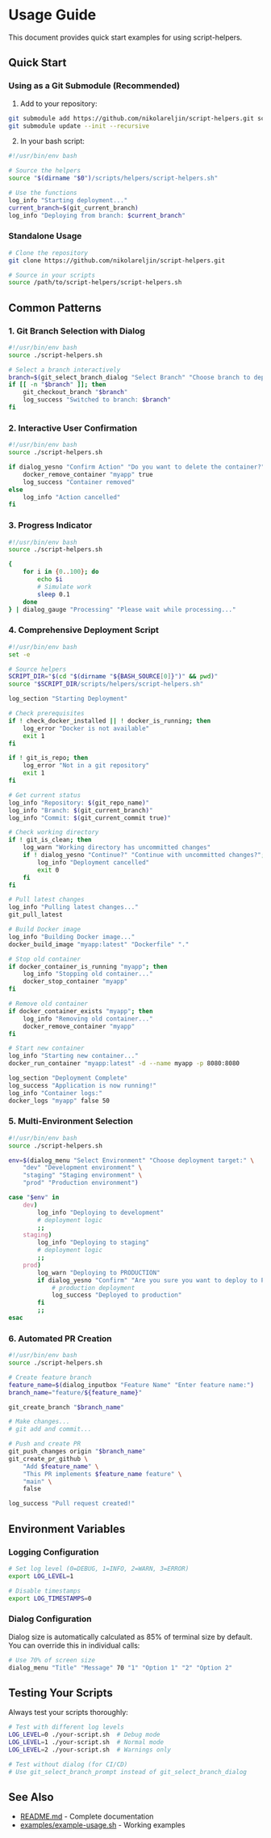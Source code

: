 # Usage Guide

This document provides quick start examples for using script-helpers.

## Quick Start

### Using as a Git Submodule (Recommended)

1. Add to your repository:
```bash
git submodule add https://github.com/nikolareljin/script-helpers.git scripts/helpers
git submodule update --init --recursive
```

2. In your bash script:
```bash
#!/usr/bin/env bash

# Source the helpers
source "$(dirname "$0")/scripts/helpers/script-helpers.sh"

# Use the functions
log_info "Starting deployment..."
current_branch=$(git_current_branch)
log_info "Deploying from branch: $current_branch"
```

### Standalone Usage

```bash
# Clone the repository
git clone https://github.com/nikolareljin/script-helpers.git

# Source in your scripts
source /path/to/script-helpers/script-helpers.sh
```

## Common Patterns

### 1. Git Branch Selection with Dialog

```bash
#!/usr/bin/env bash
source ./script-helpers.sh

# Select a branch interactively
branch=$(git_select_branch_dialog "Select Branch" "Choose branch to deploy:")
if [[ -n "$branch" ]]; then
    git_checkout_branch "$branch"
    log_success "Switched to branch: $branch"
fi
```

### 2. Interactive User Confirmation

```bash
#!/usr/bin/env bash
source ./script-helpers.sh

if dialog_yesno "Confirm Action" "Do you want to delete the container?"; then
    docker_remove_container "myapp" true
    log_success "Container removed"
else
    log_info "Action cancelled"
fi
```

### 3. Progress Indicator

```bash
#!/usr/bin/env bash
source ./script-helpers.sh

{
    for i in {0..100}; do
        echo $i
        # Simulate work
        sleep 0.1
    done
} | dialog_gauge "Processing" "Please wait while processing..."
```

### 4. Comprehensive Deployment Script

```bash
#!/usr/bin/env bash
set -e

# Source helpers
SCRIPT_DIR="$(cd "$(dirname "${BASH_SOURCE[0]}")" && pwd)"
source "$SCRIPT_DIR/scripts/helpers/script-helpers.sh"

log_section "Starting Deployment"

# Check prerequisites
if ! check_docker_installed || ! docker_is_running; then
    log_error "Docker is not available"
    exit 1
fi

if ! git_is_repo; then
    log_error "Not in a git repository"
    exit 1
fi

# Get current status
log_info "Repository: $(git_repo_name)"
log_info "Branch: $(git_current_branch)"
log_info "Commit: $(git_current_commit true)"

# Check working directory
if ! git_is_clean; then
    log_warn "Working directory has uncommitted changes"
    if ! dialog_yesno "Continue?" "Continue with uncommitted changes?"; then
        log_info "Deployment cancelled"
        exit 0
    fi
fi

# Pull latest changes
log_info "Pulling latest changes..."
git_pull_latest

# Build Docker image
log_info "Building Docker image..."
docker_build_image "myapp:latest" "Dockerfile" "."

# Stop old container
if docker_container_is_running "myapp"; then
    log_info "Stopping old container..."
    docker_stop_container "myapp"
fi

# Remove old container
if docker_container_exists "myapp"; then
    log_info "Removing old container..."
    docker_remove_container "myapp"
fi

# Start new container
log_info "Starting new container..."
docker_run_container "myapp:latest" -d --name myapp -p 8080:8080

log_section "Deployment Complete"
log_success "Application is now running!"
log_info "Container logs:"
docker_logs "myapp" false 50
```

### 5. Multi-Environment Selection

```bash
#!/usr/bin/env bash
source ./script-helpers.sh

env=$(dialog_menu "Select Environment" "Choose deployment target:" \
    "dev" "Development environment" \
    "staging" "Staging environment" \
    "prod" "Production environment")

case "$env" in
    dev)
        log_info "Deploying to development"
        # deployment logic
        ;;
    staging)
        log_info "Deploying to staging"
        # deployment logic
        ;;
    prod)
        log_warn "Deploying to PRODUCTION"
        if dialog_yesno "Confirm" "Are you sure you want to deploy to PRODUCTION?"; then
            # production deployment
            log_success "Deployed to production"
        fi
        ;;
esac
```

### 6. Automated PR Creation

```bash
#!/usr/bin/env bash
source ./script-helpers.sh

# Create feature branch
feature_name=$(dialog_inputbox "Feature Name" "Enter feature name:")
branch_name="feature/${feature_name}"

git_create_branch "$branch_name"

# Make changes...
# git add and commit...

# Push and create PR
git_push_changes origin "$branch_name"
git_create_pr_github \
    "Add $feature_name" \
    "This PR implements $feature_name feature" \
    "main" \
    false

log_success "Pull request created!"
```

## Environment Variables

### Logging Configuration

```bash
# Set log level (0=DEBUG, 1=INFO, 2=WARN, 3=ERROR)
export LOG_LEVEL=1

# Disable timestamps
export LOG_TIMESTAMPS=0
```

### Dialog Configuration

Dialog size is automatically calculated as 85% of terminal size by default.
You can override this in individual calls:

```bash
# Use 70% of screen size
dialog_menu "Title" "Message" 70 "1" "Option 1" "2" "Option 2"
```

## Testing Your Scripts

Always test your scripts thoroughly:

```bash
# Test with different log levels
LOG_LEVEL=0 ./your-script.sh  # Debug mode
LOG_LEVEL=1 ./your-script.sh  # Normal mode
LOG_LEVEL=2 ./your-script.sh  # Warnings only

# Test without dialog (for CI/CD)
# Use git_select_branch_prompt instead of git_select_branch_dialog
```

## See Also

- [README.md](README.md) - Complete documentation
- [examples/example-usage.sh](examples/example-usage.sh) - Working examples
